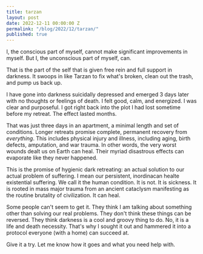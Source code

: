 ```yaml
---
title: tarzan 
layout: post
date: 2022-12-11 00:00:00 Z
permalink: "/blog/2022/12/tarzan/"
published: true
---
```


I, the conscious part of myself, cannot make significant improvements in myself. But I, the unconscious part of myself, can.

That is the part of the self that is given free rein and full support in darkness. It swoops in like Tarzan to fix what's broken, clean out the trash, and pump us back up.

I have gone into darkness suicidally depressed and emerged 3 days later with no thoughts or feelings of death. I felt good, calm, and energized. I was clear and  purposeful. I got right back into the plot I had lost sometime before my retreat. The effect lasted months. 

That was just three days in an apartment, a minimal length and set of conditions. Longer retreats promise complete, permanent recovery from _everything_. This includes physical injury and illness, including aging, birth defects, amputation, and war trauma. In other words, the very worst wounds dealt us on Earth can heal. Their myriad disastrous effects can evaporate like they never happened.

This is the promise of hygienic dark retreating: an actual solution to our actual problem of suffering. I mean our persistent, inordinacan healte existential suffering. We call it the human condition. It is not. It is sickness. It is rooted in mass major trauma from an ancient cataclysm manifesting as the routine brutality of civilization. It can heal.

Some people can't seem to get it. They think I am talking about something other than solving our real problems. They don't think these things can be reversed. They think darkness is a cool and groovy thing to do. No, it is a life and death necessity. That's why  I sought it out and hammered it into a protocol everyone (with a home) can succeed at.

Give it a try. Let me know how it goes and what you need help with.
